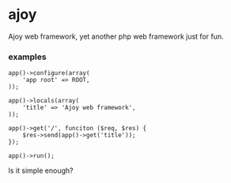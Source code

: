# ajoy

Ajoy web framework, yet another php web framework just for fun.

### examples

    app()->configure(array(
        'app root' => ROOT,
    ));

    app()->locals(array(
        'title' => 'Ajoy web framework',
    ));

    app()->get('/', funciton ($req, $res) {
        $res->send(app()->get('title'));
    });

    app()->run();

Is it simple enough?

